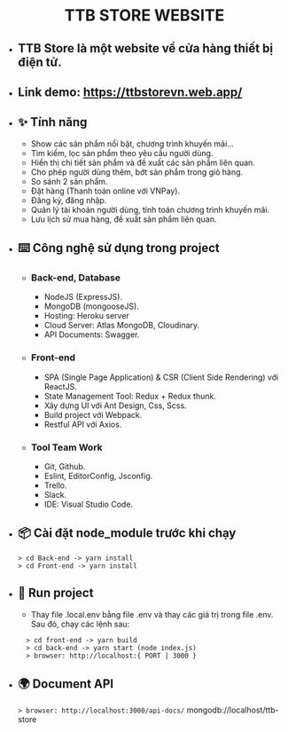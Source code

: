   <h1 align="center"><b>TTB STORE WEBSITE</b></h1>

- ## TTB Store là một website về cửa hàng thiết bị điện tử.
- ## Link demo: https://ttbstorevn.web.app/

- ## ✨ **Tính năng**

  - Show các sản phẩm nổi bật, chương trình khuyến mãi...
  - Tìm kiếm, lọc sản phẩm theo yêu cầu người dùng.
  - Hiển thị chi tiết sản phẩm và đề xuất các sản phẩm liên quan.
  - Cho phép người dùng thêm, bớt sản phẩm trong giỏ hàng.
  - So sánh 2 sản phẩm.
  - Đặt hàng (Thanh toán online với VNPay).
  - Đăng ký, đăng nhập.
  - Quản lý tài khoản người dùng, tính toán chương trình khuyến mãi.
  - Lưu lịch sử mua hàng, đề xuất sản phẩm liên quan.

- ## ⌨️ **Công nghệ sử dụng trong project**

  - ### **Back-end, Database**
    - NodeJS (ExpressJS).
    - MongoDB (mongooseJS).
    - Hosting: Heroku server
    - Cloud Server: Atlas MongoDB, Cloudinary.
    - API Documents: Swagger.
  - ### **Front-end**
    - SPA (Single Page Application) & CSR (Client Side Rendering) với ReactJS.
    - State Management Tool: Redux + Redux thunk.
    - Xây dựng UI với Ant Design, Css, Scss.
    - Build project với Webpack.
    - Restful API với Axios.
  - ### **Tool Team Work**
    - Git, Github.
    - Eslint, EditorConfig, Jsconfig.
    - Trello.
    - Slack.
    - IDE: Visual Studio Code.

- ## 📦 **Cài đặt node_module trước khi chạy**

  ```
  > cd Back-end -> yarn install
  > cd Front-end -> yarn install
  ```

- ## 🔨 **Run project**
  - Thay file .local.env bằng file .env và thay các giá trị trong file .env. Sau đó, chạy các lệnh sau:
  ```
    > cd front-end -> yarn build
    > cd back-end -> yarn start (node index.js)
    > browser: http://localhost:{ PORT | 3000 }
  ```
- ## 🌍 **Document API**
  `> browser: http://localhost:3000/api-docs/`
  mongodb://localhost/ttb-store

